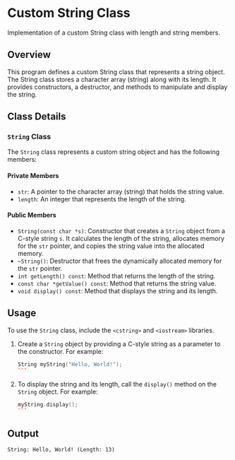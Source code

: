 # Custom String Class

Implementation of a custom String class with length and string members.

## Overview

This program defines a custom String class that represents a string object. The String class stores a character array (string) along with its length. It provides constructors, a destructor, and methods to manipulate and display the string.

## Class Details

### `String` Class

The `String` class represents a custom string object and has the following members:

#### Private Members

- `str`: A pointer to the character array (string) that holds the string value.
- `length`: An integer that represents the length of the string.

#### Public Members

- `String(const char *s)`: Constructor that creates a `String` object from a C-style string `s`. It calculates the length of the string, allocates memory for the `str` pointer, and copies the string value into the allocated memory.
- `~String()`: Destructor that frees the dynamically allocated memory for the `str` pointer.
- `int getLength() const`: Method that returns the length of the string.
- `const char *getValue() const`: Method that returns the string value.
- `void display() const`: Method that displays the string and its length.

## Usage

To use the `String` class, include the `<cstring>` and `<iostream>` libraries.

1. Create a `String` object by providing a C-style string as a parameter to the constructor. For example:
   ````cpp
   String myString("Hello, World!");
   ```

2. To display the string and its length, call the `display()` method on the `String` object. For example:
   ````cpp
   myString.display();
   ```

## Output

```
String: Hello, World! (Length: 13)
```